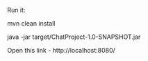Run it:

mvn clean install 

java -jar target/ChatProject-1.0-SNAPSHOT.jar

Open this link - http://localhost:8080/
